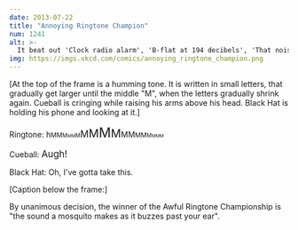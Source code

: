 ```yaml
---
date: 2013-07-22
title: "Annoying Ringtone Champion"
num: 1241
alt: >-
  It beat out 'Clock radio alarm', 'B-flat at 194 decibels', 'That noise from Dumb & Dumber', and 'Recording of a sobbing voice begging you to answer'.
img: https://imgs.xkcd.com/comics/annoying_ringtone_champion.png
---
```

[At the top of the frame is a humming tone. It is written in small letters, that gradually get larger until the middle "M", when the letters gradually shrink again. Cueball is cringing while raising his arms above his head. Black Hat is holding his phone and looking at it.]

Ringtone: h<small>MM<small>M<small>MM</small>M</small></small><big>M<big>M<big>M</big>M</big></big>MM<small>MM<small>M<small>MMM</small></small></small>

Cueball: <big>Augh!</big>

Black Hat: Oh, I've gotta take this.

[Caption below the frame:]

By unanimous decision, the winner of the Awful Ringtone Championship is "the sound a mosquito makes as it buzzes past your ear".